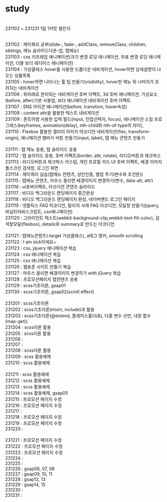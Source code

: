 # study
<br>
231102 ~ 231231 1일 1커밋 챌린지
<br>
<br>

231102 : 제이쿼리 공부(slide-, fade-, addClass, removeClass, children, siblings, 메뉴 슬라이드다운-업, 탭메뉴) <br>
231103 : css 키프레임 애니메이션(크기 변경 로딩 애니메이션, 좌표 변경 로딩 애니메이션, 더블 보더 레디어스 애니메이션) <br>
231104 : 가상클래스 hover를 사용한 드롭다운 네비게이션, hover하면 상세설명이 나오는 상품목록 <br>
231105 : hover하면 나타나는 툴 팁 만들기(visibility), hover한 메뉴 외 나머지가 흐려지는 네비게이션 <br>
231106 : 위아래로 분리되는 네비게이션 호버 이펙트, 3d 호버 애니메이션, 가상요소(before, after)기본 사용법, 보더 애니메이션 네비게이션 호버 이펙트 <br>
231107 : SNS 아이콘 애니메이션(before, transition, hover속성)<br>
231108 : content attr을 활용한 텍스트 네비게이션 <br>
231109 : 폰트어썸 사용한 입력 필드(input, 인접선택자, focus), 애니메이션 스킬 프로그래스(keyframes, animation(delay), nth-child와 nth-of-type의 차이),  <br>
231110 : Flexbox 활용한 갤러리 이미지 어코디언 네비게이션(flex, transform-origin), 애니메이션 햄버거 버튼 만들기(input, label), 탭 메뉴 콘텐츠 만들기 <br>
<br>
231111 : 탭 메뉴 응용, 탭 슬라이드 응용<br>
231112 : 탭 슬라이드 응용, 호버 이펙트(border, attr, rotate), 라디오버튼과 체크박스 <br>
231113 : 라디오버튼과 체크박스 커스텀, 개인 프로필 카드 UI 호버 이펙트, 배경 이미지 풀스크린 검색창, 로그인 화면 <br>
231114 : 제이쿼리 실습(탭메뉴 컨텐츠, 성인인증, 별점 주기(변수와 조건문)) <br>
231115 : 탭메뉴 콘텐츠, 마우스 올리면 배경이미지 변경하기(변수, data-alt, attr)<br>
231116 : ui호버이펙트, 아코디언 콘텐츠 슬라이드<br>
231117 : 비디오 백그라운드 랜딩페이지 중간완성 <br>
231118 : 비디오 백그라운드 랜딩페이지 완성, 네이버밴드 로그인 페이지 <br>
231119 : 넷플릭스 FAQ 어코디언, 밀리의 서재 FAQ 아코디언, 모달창 만들기(jquery, 바닐라자바스크립트, css애니메이션) <br>
231120 : 그라이언트 텍스트(webkit-background-clip,webkit-text-fill-color), 검색창모달(flexbox), details와 summary로 만드는 아코디언<br>
<br>
231121 : 탭메뉴콘텐츠(:target 가상클래스), a태그 앵커, smooth scrolling<br>
231122 : I am sick이에요~ <br>
231123 : css, jquery 애니메이션 복습 <br>
231124 : css 애니메이션 복습 <br>
231125 : css 애니메이션 복습 <br>
231126 : 웹표준 사이트 만들기 복습 <br>
231127 : 마우스 올리면 배경이미지 변경하기 with jQuery 복습 <br>
231128 : 프로모션페이지 탭컨텐츠 응용 <br>
231129 : scss기초이론, gsap01 <br>
231130 : scss기초이론, gsap02(scroll effect) <br>
<br>
231201 : scss기초이론 <br>
231202 : scss기초이론(mixin, include)과 활용 <br>
231203 : scss기초이론(@extend, 플레이스홀더(&), 다중 변수 선언, 내장 함수(map-get))<br>
231204 : scss이론 활용<br>
231205 : scss이론 활용<br>
231206 : <br>
231207 : <br>
231208 : scss이론 활용 <br>
231209 : scss 활용예제 <br>
231210 : scss 활용예제 <br>
<br>
231211 : scss 활용예제 <br>
231212 : scss 활용예제 <br>
231213 : scss 활용예제 <br>
231214 : scss 활용예제, gsap05 <br>
231215 : 프로모션 페이지 수정 <br>
231216 : 프로모션 페이지 수정 <br>
231217 : <br>
231218 : 프로모션 페이지 수정 <br>
231219 : 프로모션 페이지 수정 <br>
231220 : <br>
<br>
231221 : 프로모션 페이지 수정 <br>
231222 : 프로모션 페이지 수정 <br>
231223 : 프로모션 페이지 수정 <br>
231224 : <br>
231225 : <br>
231226 : gsap06, 07, 08 <br>
231227 : gsap09, 10, 11 <br>
231228 : gsap12, 13 <br>
231229 : gsap14, 15 <br>
231230 : <br>
231231 : <br>
